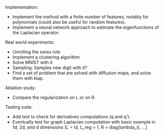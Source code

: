 
Implementation:
- Implement the method with a finite number of features, notably for polynomials (could also be useful for random features).
- Implement a neural network approach to estimate the eigenfunctions of the Laplacian operator.

Real world experiments:
- Unrolling the swiss role
- Implement a clustering algorithm 
- Solve MNIST with it
- Sampling: Samples new digit with it?
- Find a set of problem that are solved with diffusion maps, and solve them with klap.

Ablation study:
- Compare the regularization on L or on R.

Testing suite:
- Add test to check for derivatives computations (q and  q').
- Eventually test for graph Laplacian computation with basic example in 1d, 2d, and d dimensions [L = Id, L_reg = 1, R = diag(lambda_i), ...]

